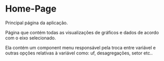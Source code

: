 # Home-Page

Principal página da aplicação.

Página que contém todas as visualizações de gráficos e dados de acordo com o eixo selecionado.

Ela contém um component menu responsável pela troca entre variável e outras opções relativas à variável como: uf, desagregações, setor etc..

